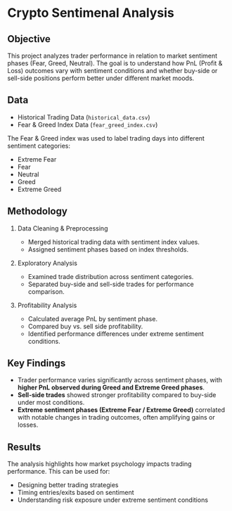 # Crypto Sentimenal Analysis

## Objective
This project analyzes trader performance in relation to market sentiment phases (Fear, Greed, Neutral). The goal is to understand how PnL (Profit & Loss) outcomes vary with sentiment conditions and whether buy-side or sell-side positions perform better under different market moods.

## Data
- Historical Trading Data (`historical_data.csv`)
- Fear & Greed Index Data (`fear_greed_index.csv`)

The Fear & Greed index was used to label trading days into different sentiment categories:
- Extreme Fear
- Fear
- Neutral
- Greed
- Extreme Greed

## Methodology
1. Data Cleaning & Preprocessing  
   - Merged historical trading data with sentiment index values.  
   - Assigned sentiment phases based on index thresholds.  

2. Exploratory Analysis  
   - Examined trade distribution across sentiment categories.  
   - Separated buy-side and sell-side trades for performance comparison.  

3. Profitability Analysis  
   - Calculated average PnL by sentiment phase.  
   - Compared buy vs. sell side profitability.  
   - Identified performance differences under extreme sentiment conditions.  

## Key Findings
- Trader performance varies significantly across sentiment phases, with **higher PnL observed during Greed and Extreme Greed phases**.  
- **Sell-side trades** showed stronger profitability compared to buy-side under most conditions.  
- **Extreme sentiment phases (Extreme Fear / Extreme Greed)** correlated with notable changes in trading outcomes, often amplifying gains or losses.  

## Results
The analysis highlights how market psychology impacts trading performance. This can be used for:
- Designing better trading strategies  
- Timing entries/exits based on sentiment  
- Understanding risk exposure under extreme sentiment conditions  

